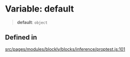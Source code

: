 # Variable: default

> **default**: `object`

## Defined in

[src/pages/modules/blockly/blocks/inference/proptest.js:101](https://github.com/DhyeyMavani2003/r-blocks/blob/7e7320f10e8cdef37355f89e9ab53b89acb97f36/src/pages/modules/blockly/blocks/inference/proptest.js#L101)
